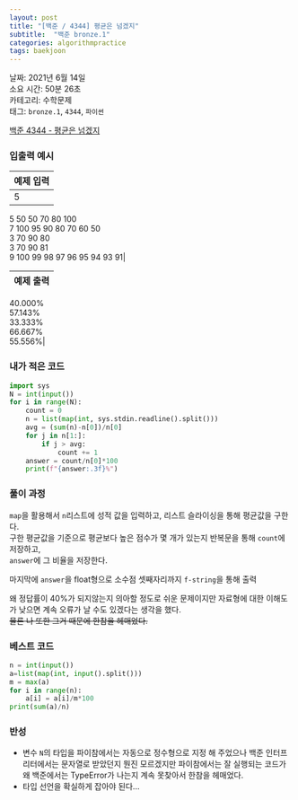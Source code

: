 ```yaml
---
layout: post
title: "[백준 / 4344] 평균은 넘겠지"
subtitle:  "백준 bronze.1"
categories: algorithmpractice
tags: baekjoon
---
```


날짜: 2021년 6월 14일  
소요 시간: 50분 26초  
카테고리: 수학문제  
태그: `bronze.1`, `4344`, `파이썬`   


[백준 4344 - 평균은 넘겠지](https://www.acmicpc.net/problem/4344)

### 입출력 예시  

|예제 입력|
|---|
|5  
5 50 50 70 80 100  
7 100 95 90 80 70 60 50  
3 70 90 80  
3 70 90 81  
9 100 99 98 97 96 95 94 93 91|  

|예제 출력|
|---|
40.000%  
57.143%  
33.333%  
66.667%  
55.556%|  

  
### 내가 적은 코드

```python
import sys
N = int(input())
for i in range(N):
    count = 0
    n = list(map(int, sys.stdin.readline().split()))
    avg = (sum(n)-n[0])/n[0]
    for j in n[1:]:
        if j > avg:
            count += 1
    answer = count/n[0]*100
    print(f"{answer:.3f}%")
```
   
### 풀이 과정   
  
`map`을 활용해서 `n`리스트에 성적 값을 입력하고, 리스트 슬라이싱을 통해 평균값을 구한다.  
구한 평균값을 기준으로 평균보다 높은 점수가 몇 개가 있는지 반복문을 통해 `count`에 저장하고,  
`answer`에 그 비율을 저장한다.  
  
마지막에 `answer`을 float형으로 소수점 셋째자리까지 `f-string`을 통해 출력  
  
왜 정답률이 40%가 되지않는지 의아할 정도로 쉬운 문제이지만 자료형에 대한 이해도가 낮으면 계속 오류가 날 수도 있겠다는 생각을 했다.  
~~물론 나 또한 그거 때문에 한참을 헤매었다.~~
  
### 베스트 코드

```python
n = int(input())
a=list(map(int, input().split()))
m = max(a)
for i in range(n):
    a[i] = a[i]/m*100
print(sum(a)/n)
```

### 반성

- 변수 `N`의 타입을 파이참에서는 자동으로 정수형으로 지정 해 주었으나 백준 인터프리터에서는 문자열로 받았던지 뭔진 모르겠지만 파이참에서는 잘 실행되는 코드가 왜 백준에서는 TypeError가 나는지 계속 못찾아서 한참을 헤매었다.  
- 타입 선언을 확실하게 잡아야 된다...
